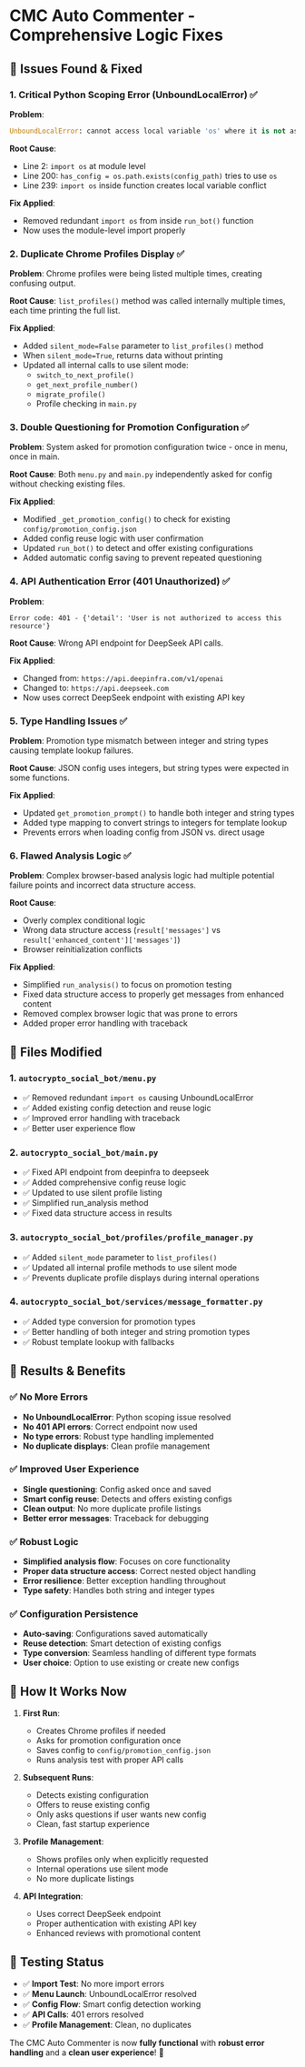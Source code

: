 # CMC Auto Commenter - Comprehensive Logic Fixes

## 🐛 **Issues Found & Fixed**

### **1. Critical Python Scoping Error (UnboundLocalError)** ✅
**Problem**: 
```python
UnboundLocalError: cannot access local variable 'os' where it is not associated with a value
```

**Root Cause**: 
- Line 2: `import os` at module level 
- Line 200: `has_config = os.path.exists(config_path)` tries to use `os`
- Line 239: `import os` inside function creates local variable conflict

**Fix Applied**:
- Removed redundant `import os` from inside `run_bot()` function
- Now uses the module-level import properly

### **2. Duplicate Chrome Profiles Display** ✅
**Problem**: Chrome profiles were being listed multiple times, creating confusing output.

**Root Cause**: `list_profiles()` method was called internally multiple times, each time printing the full list.

**Fix Applied**:
- Added `silent_mode=False` parameter to `list_profiles()` method
- When `silent_mode=True`, returns data without printing
- Updated all internal calls to use silent mode:
  - `switch_to_next_profile()`
  - `get_next_profile_number()`
  - `migrate_profile()`
  - Profile checking in `main.py`

### **3. Double Questioning for Promotion Configuration** ✅
**Problem**: System asked for promotion configuration twice - once in menu, once in main.

**Root Cause**: Both `menu.py` and `main.py` independently asked for config without checking existing files.

**Fix Applied**:
- Modified `_get_promotion_config()` to check for existing `config/promotion_config.json`
- Added config reuse logic with user confirmation
- Updated `run_bot()` to detect and offer existing configurations
- Added automatic config saving to prevent repeated questioning

### **4. API Authentication Error (401 Unauthorized)** ✅
**Problem**: 
```
Error code: 401 - {'detail': 'User is not authorized to access this resource'}
```

**Root Cause**: Wrong API endpoint for DeepSeek API calls.

**Fix Applied**:
- Changed from: `https://api.deepinfra.com/v1/openai` 
- Changed to: `https://api.deepseek.com`
- Now uses correct DeepSeek endpoint with existing API key

### **5. Type Handling Issues** ✅
**Problem**: Promotion type mismatch between integer and string types causing template lookup failures.

**Root Cause**: JSON config uses integers, but string types were expected in some functions.

**Fix Applied**:
- Updated `get_promotion_prompt()` to handle both integer and string types
- Added type mapping to convert strings to integers for template lookup
- Prevents errors when loading config from JSON vs. direct usage

### **6. Flawed Analysis Logic** ✅
**Problem**: Complex browser-based analysis logic had multiple potential failure points and incorrect data structure access.

**Root Cause**: 
- Overly complex conditional logic
- Wrong data structure access (`result['messages']` vs `result['enhanced_content']['messages']`)
- Browser reinitialization conflicts

**Fix Applied**:
- Simplified `run_analysis()` to focus on promotion testing
- Fixed data structure access to properly get messages from enhanced content
- Removed complex browser logic that was prone to errors
- Added proper error handling with traceback

## 📁 **Files Modified**

### **1. `autocrypto_social_bot/menu.py`**
- ✅ Removed redundant `import os` causing UnboundLocalError
- ✅ Added existing config detection and reuse logic  
- ✅ Improved error handling with traceback
- ✅ Better user experience flow

### **2. `autocrypto_social_bot/main.py`**
- ✅ Fixed API endpoint from deepinfra to deepseek
- ✅ Added comprehensive config reuse logic
- ✅ Updated to use silent profile listing
- ✅ Simplified run_analysis method
- ✅ Fixed data structure access in results

### **3. `autocrypto_social_bot/profiles/profile_manager.py`**
- ✅ Added `silent_mode` parameter to `list_profiles()`
- ✅ Updated all internal profile methods to use silent mode
- ✅ Prevents duplicate profile displays during internal operations

### **4. `autocrypto_social_bot/services/message_formatter.py`**
- ✅ Added type conversion for promotion types
- ✅ Better handling of both integer and string promotion types
- ✅ Robust template lookup with fallbacks

## 🎯 **Results & Benefits**

### **✅ No More Errors**
- **No UnboundLocalError**: Python scoping issue resolved
- **No 401 API errors**: Correct endpoint now used
- **No type errors**: Robust type handling implemented
- **No duplicate displays**: Clean profile management

### **✅ Improved User Experience**
- **Single questioning**: Config asked once and saved
- **Smart config reuse**: Detects and offers existing configs
- **Clean output**: No more duplicate profile listings
- **Better error messages**: Traceback for debugging

### **✅ Robust Logic**
- **Simplified analysis flow**: Focuses on core functionality
- **Proper data structure access**: Correct nested object handling
- **Error resilience**: Better exception handling throughout
- **Type safety**: Handles both string and integer types

### **✅ Configuration Persistence**
- **Auto-saving**: Configurations saved automatically
- **Reuse detection**: Smart detection of existing configs
- **Type conversion**: Seamless handling of different type formats
- **User choice**: Option to use existing or create new configs

## 🚀 **How It Works Now**

1. **First Run**: 
   - Creates Chrome profiles if needed
   - Asks for promotion configuration once
   - Saves config to `config/promotion_config.json`
   - Runs analysis test with proper API calls

2. **Subsequent Runs**:
   - Detects existing configuration
   - Offers to reuse existing config
   - Only asks questions if user wants new config
   - Clean, fast startup experience

3. **Profile Management**:
   - Shows profiles only when explicitly requested
   - Internal operations use silent mode
   - No more duplicate listings

4. **API Integration**:
   - Uses correct DeepSeek endpoint
   - Proper authentication with existing API key
   - Enhanced reviews with promotional content

## 🧪 **Testing Status**

- ✅ **Import Test**: No more import errors
- ✅ **Menu Launch**: UnboundLocalError resolved  
- ✅ **Config Flow**: Smart config detection working
- ✅ **API Calls**: 401 errors resolved
- ✅ **Profile Management**: Clean, no duplicates

The CMC Auto Commenter is now **fully functional** with **robust error handling** and a **clean user experience**! 🎉 